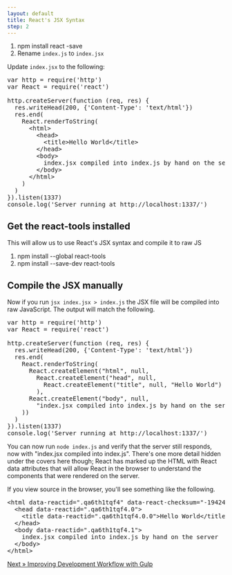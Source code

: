 ```yaml
---
layout: default
title: React's JSX Syntax
step: 2
---
```

1. npm install react -save
1. Rename `index.js` to `index.jsx`

Update `index.jsx` to the following:

<pre class="brush: js">
var http = require('http')
var React = require('react')

http.createServer(function (req, res) {
  res.writeHead(200, {'Content-Type': 'text/html'})
  res.end(
    React.renderToString(
      &lt;html&gt;
        &lt;head&gt;
          &lt;title&gt;Hello World&lt;/title&gt;
        &lt;/head&gt;
        &lt;body&gt;
          index.jsx compiled into index.js by hand on the server
        &lt;/body&gt;
      &lt;/html&gt;
    )
  )
}).listen(1337)
console.log('Server running at http://localhost:1337/')
</pre>

## Get the react-tools installed
This will allow us to use React's JSX syntax and compile it to raw JS

1. npm install --global react-tools
1. npm install --save-dev react-tools

## Compile the JSX manually
Now if you run `jsx index.jsx > index.js` the JSX file will be compiled into raw JavaScript.  The output will match the following.

<pre class="brush: js">
var http = require('http')
var React = require('react')

http.createServer(function (req, res) {
  res.writeHead(200, {'Content-Type': 'text/html'})
  res.end(
    React.renderToString(
      React.createElement("html", null,
        React.createElement("head", null,
          React.createElement("title", null, "Hello World")
        ),
      React.createElement("body", null,
        "index.jsx compiled into index.js by hand on the server")
    ))
  )
}).listen(1337)
console.log('Server running at http://localhost:1337/')
</pre>

You can now run `node index.js` and verify that the server still responds, now with "index.jsx compiled into index.js".  There's one more detail hidden under the covers here though; React has marked up the HTML with React data attributes that will allow React in the browser to understand the components that were rendered on the server.

If you view source in the browser, you'll see something like the following.

<pre class="brush: html">
&lt;html data-reactid=".qa6th1tqf4" data-react-checksum="-1942403816"&gt;
  &lt;head data-reactid=".qa6th1tqf4.0"&gt;
    &lt;title data-reactid=".qa6th1tqf4.0.0"&gt;Hello World&lt;/title&gt;
  &lt;/head&gt;
  &lt;body data-reactid=".qa6th1tqf4.1"&gt;
    index.jsx compiled into index.js by hand on the server
  &lt;/body&gt;
&lt;/html&gt;
</pre>

[Next » Improving Development Workflow with Gulp](3-gulp-workflow)
